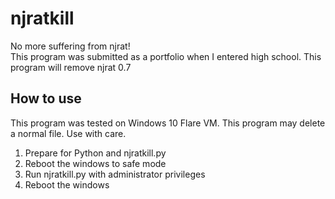 # njratkill
No more suffering from njrat!\
This program was submitted as a portfolio when I entered high school. This program will remove njrat 0.7

## How to use

This program was tested on Windows 10 Flare VM. This program may delete a normal file. Use with care.

1. Prepare for Python and njratkill.py
2. Reboot the windows to safe mode
3. Run njratkill.py with administrator privileges
4. Reboot the windows
